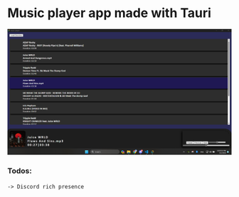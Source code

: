 # Music player app made with Tauri

![Screenshot01](./public/screenshot01.png)

### Todos:
    -> Discord rich presence
